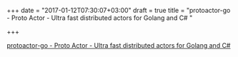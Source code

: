+++
date = "2017-01-12T07:30:07+03:00"
draft = true
title = "protoactor-go - Proto Actor - Ultra fast distributed actors for Golang and C# "

+++

<p><a href="https://t.co/v18isRbylV">protoactor-go - Proto Actor - Ultra fast distributed actors for Golang and C# </a></p>
